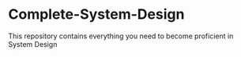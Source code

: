 # Complete-System-Design
This repository contains everything you need to become proficient in System Design
